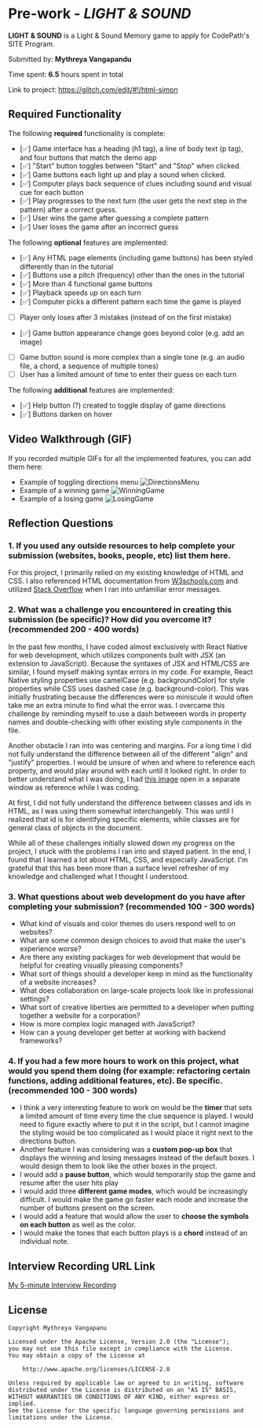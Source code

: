 # Pre-work - *LIGHT & SOUND*

**LIGHT & SOUND** is a Light & Sound Memory game to apply for CodePath's SITE Program. 

Submitted by: **Mythreya Vangapandu**

Time spent: **6.5** hours spent in total

Link to project: https://glitch.com/edit/#!/html-simon

## Required Functionality

The following **required** functionality is complete:

* [✅] Game interface has a heading (h1 tag), a line of body text (p tag), and four buttons that match the demo app
* [✅] "Start" button toggles between "Start" and "Stop" when clicked. 
* [✅] Game buttons each light up and play a sound when clicked. 
* [✅] Computer plays back sequence of clues including sound and visual cue for each button
* [✅] Play progresses to the next turn (the user gets the next step in the pattern) after a correct guess. 
* [✅] User wins the game after guessing a complete pattern
* [✅] User loses the game after an incorrect guess

The following **optional** features are implemented:

* [✅] Any HTML page elements (including game buttons) has been styled differently than in the tutorial
* [✅] Buttons use a pitch (frequency) other than the ones in the tutorial
* [✅] More than 4 functional game buttons
* [✅] Playback speeds up on each turn
* [✅] Computer picks a different pattern each time the game is played
* [ ] Player only loses after 3 mistakes (instead of on the first mistake)
* [✅] Game button appearance change goes beyond color (e.g. add an image)
* [ ] Game button sound is more complex than a single tone (e.g. an audio file, a chord, a sequence of multiple tones)
* [ ] User has a limited amount of time to enter their guess on each turn

The following **additional** features are implemented:

- [✅] Help button (?) created to toggle display of game directions
- [✅] Buttons darken on hover

## Video Walkthrough (GIF)

If you recorded multiple GIFs for all the implemented features, you can add them here:
* Example of toggling directions menu
![DirectionsMenu](https://user-images.githubusercontent.com/78658852/160687890-b8ff585c-49c0-45a4-8598-92290fbfb5a6.gif)
* Example of a winning game 
![WinningGame](https://user-images.githubusercontent.com/78658852/160687973-985ad638-7d91-41f5-a75e-969613c50159.gif)
* Example of a losing game
![LosingGame](https://user-images.githubusercontent.com/78658852/160688689-58f1cf55-bf1b-4631-a093-7e800a38e69a.gif)


## Reflection Questions

### 1. If you used any outside resources to help complete your submission (websites, books, people, etc) list them here. 

For this project, I primarily relied on my existing knowledge of HTML and CSS. I also referenced HTML documentation from 
[W3schools.com](https://www.w3schools.com/) and utilized [Stack Overflow](https://stackoverflow.com) when I ran into unfamiliar error messages.

### 2. What was a challenge you encountered in creating this submission (be specific)? How did you overcome it? (recommended 200 - 400 words) 
In the past few months, I have coded almost exclusively with React Native for web development, which utilizes components built with JSX (an extension to JavaScript). Because the syntaxes of
JSX and HTML/CSS are similar, I found myself making syntax errors in my code. For example, React Native styling properties 
use camelCase (e.g. backgroundColor) for style properties while CSS uses dashed case (e.g. background-color). This was initially frustrating because the
differences were so miniscule it would often take me an extra minute to find what the error was. I overcame this challenge by reminding myself to use
a dash betweeen words in property names and double-checking with other existing style components in the file. 

Another obstacle I ran into was centering and margins. For a long time I did not fully understand the difference between 
all of the different "align" and "justify" properties. I would be unsure of when and where to reference each property, and 
would play around with each until it looked right. In order to better understand what I was doing, I had 
[this image](https://pbs.twimg.com/media/ExBNameVgAElLBh.jpg) open in a separate window as reference while I was coding.

At first, I did not fully understand the difference between classes and ids in HTML, as I was using them somewhat interchangebly. This was 
until I realized that id is for identifying specific elements, while classes are for general class of objects in the document.

While all of these challenges initially slowed down my progress on the project, I stuck with the problems I ran into and stayed patient.
In the end, I found that I learned a lot about HTML, CSS, and especially JavaScript. I'm grateful that this has been more than 
a surface level refresher of my knowledge and challenged what I thought I understood.
### 3. What questions about web development do you have after completing your submission? (recommended 100 - 300 words) 
* What kind of visuals and color themes do users respond well to on websites?
* What are some common design choices to avoid that make the user's experience worse?
* Are there any existing packages for web development that would be helpful for creating visually pleasing components?
* What sort of things should a developer keep in mind as the functionality of a website increases?
* What does collaboration on large-scale projects look like in professional settings?
* What sort of creative liberties are permitted to a developer when putting together a website for a corporation?
* How is more complex logic managed with JavaScript?
* How can a young developer get better at working with backend frameworks?


### 4. If you had a few more hours to work on this project, what would you spend them doing (for example: refactoring certain functions, adding additional features, etc). Be specific. (recommended 100 - 300 words) 
* I think a very interesting feature to work on would be the **timer** that sets a limited amount of time every time the clue sequence is 
played. I would need to figure exactly where to put it in the script, but I cannot imagine the styling would be too complicated as I would
place it right next to the directions button.
* Another feature I was considering was a **custom pop-up box** that displays the winning and losing messages instead of the default boxes. I 
would design them to look like the other boxes in the project.
* I would add a **pause button**, which would temporarily stop the game and resume after the user hits play
* I would add three **different game modes**, which would be increasingly difficult. I would make the game go faster each mode and increase 
the number of buttons present on the screen.
* I would add a feature that would allow the user to **choose the symbols on each button** as well as the color. 
* I would make the tones that each button plays is a **chord** instead of an individual note.

## Interview Recording URL Link

[My 5-minute Interview Recording](your-link-here)


## License

    Copyright Mythreya Vangapanu

    Licensed under the Apache License, Version 2.0 (the "License");
    you may not use this file except in compliance with the License.
    You may obtain a copy of the License at

        http://www.apache.org/licenses/LICENSE-2.0

    Unless required by applicable law or agreed to in writing, software
    distributed under the License is distributed on an "AS IS" BASIS,
    WITHOUT WARRANTIES OR CONDITIONS OF ANY KIND, either express or implied.
    See the License for the specific language governing permissions and
    limitations under the License.

